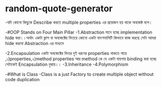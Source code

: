 # random-quote-generator
-যদি কোনো কিছুকে Describe করতে multiple properties  এর প্রয়োজন হয় থাকে অবজেক্ট বলে।

-#OOP Stands on Four Main Pillar
-1.Abstraction মানে হচ্ছে implementation hide করা।।অর্থাৎ একটা ক্লাস বা অবজেক্টের ভিতরে কোনো একটা ফাংশনালিটি কিভাবে কাজ করছে সেটা আমরা hide করবো Abstraction এর মাধ্যমে

-2.Encapsulation একটা অবজেক্টের ভিতর দুই ধরনের properties থাকতে পারে ,১)properties,২)method
properties আর method কে যে একটা যায়গায় binding করা হচ্ছে সেটাকেই Encapsulation বুঝায়।।
-3.Inheritance
-4.Polymorphism


-#What is Class
-Class is a just Factory to create multiple object without code duplication
